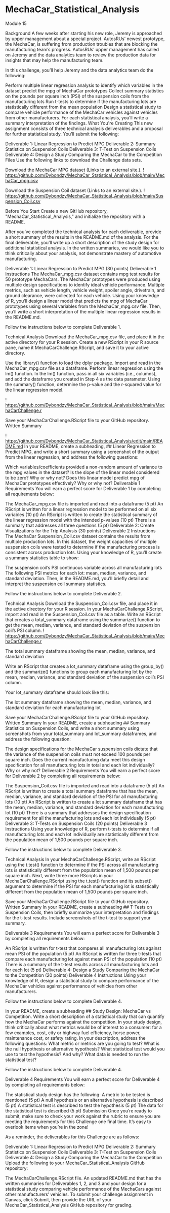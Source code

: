 # MechaCar_Statistical_Analysis

Module 15

Background
A few weeks after starting his new role, Jeremy is approached by upper management about a special project. AutosRUs’ newest prototype, the MechaCar, is suffering from production troubles that are blocking the manufacturing team’s progress. AutosRUs’ upper management has called on Jeremy and the data analytics team to review the production data for insights that may help the manufacturing team.

In this challenge, you’ll help Jeremy and the data analytics team do the following:

Perform multiple linear regression analysis to identify which variables in the dataset predict the mpg of MechaCar prototypes
Collect summary statistics on the pounds per square inch (PSI) of the suspension coils from the manufacturing lots
Run t-tests to determine if the manufacturing lots are statistically different from the mean population
Design a statistical study to compare vehicle performance of the MechaCar vehicles against vehicles from other manufacturers. For each statistical analysis, you’ll write a summary interpretation of the findings.
What You're Creating
This new assignment consists of three technical analysis deliverables and a proposal for further statistical study. You’ll submit the following:

Deliverable 1: Linear Regression to Predict MPG
Deliverable 2: Summary Statistics on Suspension Coils
Deliverable 3: T-Test on Suspension Coils
Deliverable 4: Design a Study Comparing the MechaCar to the Competition
Files
Use the following links to download the Challenge data sets.

Download the MechaCar MPG dataset (Links to an external site.).
! https://github.com/Dybondzy/MechaCar_Statistical_Analysis/blob/main/MechaCar_mpg.csv

Download the Suspension Coil dataset (Links to an external site.).
! https://github.com/Dybondzy/MechaCar_Statistical_Analysis/blob/main/Suspension_Coil.csv

Before You Start
Create a new GitHub repository, "MechaCar_Statistical_Analysis," and initialize the repository with a README.

After you’ve completed the technical analysis for each deliverable, provide a short summary of the results in the README.md of the analysis. For the final deliverable, you’ll write up a short description of the study design for additional statistical analysis. In the written summaries, we would like you to think critically about your analysis, not demonstrate mastery of automotive manufacturing.

Deliverable 1: Linear Regression to Predict MPG (30 points)
Deliverable 1 Instructions
The MechaCar_mpg.csv dataset contains mpg test results for 50 prototype MechaCars. The MechaCar prototypes were produced using multiple design specifications to identify ideal vehicle performance. Multiple metrics, such as vehicle length, vehicle weight, spoiler angle, drivetrain, and ground clearance, were collected for each vehicle. Using your knowledge of R, you’ll design a linear model that predicts the mpg of MechaCar prototypes using several variables from the MechaCar_mpg.csv file. Then, you’ll write a short interpretation of the multiple linear regression results in the README.md.

Follow the instructions below to complete Deliverable 1.

Technical Analysis
Download the MechaCar_mpg.csv file, and place it in the active directory for your R session.
Create a new RScript in your R source pane, name it MechaCarChallenge.RScript, and save it to your active directory.

Use the library() function to load the dplyr package.
Import and read in the MechaCar_mpg.csv file as a dataframe.
Perform linear regression using the lm() function. In the lm() function, pass in all six variables (i.e., columns), and add the dataframe you created in Step 4 as the data parameter.
Using the summary() function, determine the p-value and the r-squared value for the linear regression model.

! https://github.com/Dybondzy/MechaCar_Statistical_Analysis/blob/main/MechaCarChallenge.r


Save your MechaCarChallenge.RScript file to your GitHub repository.
Written Summary

! https://github.com/Dybondzy/MechaCar_Statistical_Analysis/edit/main/README.md
In your README, create a subheading, ## Linear Regression to Predict MPG, and write a short summary using a screenshot of the output from the linear regression, and address the following questions:

Which variables/coefficients provided a non-random amount of variance to the mpg values in the dataset?
Is the slope of the linear model considered to be zero? Why or why not?
Does this linear model predict mpg of MechaCar prototypes effectively? Why or why not?
Deliverable 1 Requirements
You will earn a perfect score for Deliverable 1 by completing all requirements below:

The MechaCar_mpg.csv file is imported and read into a dataframe (5 pt)
An RScript is written for a linear regression model to be performed on all six variables (10 pt)
An RScript is written to create the statistical summary of the linear regression model with the intended p-values (10 pt)
There is a summary that addresses all three questions (5 pt)
Deliverable 2: Create Visualizations for the Trip Analysis (30 points)
Deliverable 2 Instructions
The MechaCar Suspension_Coil.csv dataset contains the results from multiple production lots. In this dataset, the weight capacities of multiple suspension coils were tested to determine if the manufacturing process is consistent across production lots. Using your knowledge of R, you’ll create a summary statistics table to show:

The suspension coil’s PSI continuous variable across all manufacturing lots
The following PSI metrics for each lot: mean, median, variance, and standard deviation.
Then, in the README.md, you’ll briefly detail and interpret the suspension coil summary statistics.

Follow the instructions below to complete Deliverable 2.

Technical Analysis
Download the Suspension_Coil.csv file, and place it in the active directory for your R session.
In your MechaCarChallenge.RScript, import and read in the Suspension_Coil.csv file as a table.
Write an RScript that creates a total_summary dataframe using the summarize() function to get the mean, median, variance, and standard deviation of the suspension coil’s PSI column.
! https://github.com/Dybondzy/MechaCar_Statistical_Analysis/blob/main/MechaCarChallenge.r

The total summary dataframe showing the mean, median, variance, and standard deviation

Write an RScript that creates a lot_summary dataframe using the group_by() and the summarize() functions to group each manufacturing lot by the mean, median, variance, and standard deviation of the suspension coil’s PSI column.

Your lot_summary dataframe should look like this:

The lot summary dataframe showing the mean, median, variance, and standard deviation for each manufacturing lot

Save your MechaCarChallenge.RScript file to your GitHub repository.
Written Summary
In your README, create a subheading ## Summary Statistics on Suspension Coils, and write a short summary using screenshots from your total_summary and lot_summary dataframes, and address the following question:

The design specifications for the MechaCar suspension coils dictate that the variance of the suspension coils must not exceed 100 pounds per square inch. Does the current manufacturing data meet this design specification for all manufacturing lots in total and each lot individually? Why or why not?
Deliverable 2 Requirements
You will earn a perfect score for Deliverable 2 by completing all requirements below:

The Suspension_Coil.csv file is imported and read into a dataframe (5 pt)
An RScript is written to create a total summary dataframe that has the mean, median, variance, and standard deviation of the PSI for all manufacturing lots (10 pt)
An RScript is written to create a lot summary dataframe that has the mean, median, variance, and standard deviation for each manufacturing lot (10 pt)
There is a summary that addresses the design specification requirement for all the manufacturing lots and each lot individually (5 pt)
Deliverable 3: T-Tests on Suspension Coils (20 points)
Deliverable 3 Instructions
Using your knowledge of R, perform t-tests to determine if all manufacturing lots and each lot individually are statistically different from the population mean of 1,500 pounds per square inch.

Follow the instructions below to complete Deliverable 3.

Technical Analysis
In your MechaCarChallenge.RScript, write an RScript using the t.test() function to determine if the PSI across all manufacturing lots is statistically different from the population mean of 1,500 pounds per square inch.
Next, write three more RScripts in your MechaCarChallenge.RScript using the t.test() function and its subset() argument to determine if the PSI for each manufacturing lot is statistically different from the population mean of 1,500 pounds per square inch.

Save your MechaCarChallenge.RScript file to your GitHub repository.
Written Summary
In your README, create a subheading ## T-Tests on Suspension Coils, then briefly summarize your interpretation and findings for the t-test results. Include screenshots of the t-test to support your summary.

Deliverable 3 Requirements
You will earn a perfect score for Deliverable 3 by completing all requirements below:

An RScript is written for t-test that compares all manufacturing lots against mean PSI of the population (5 pt)
An RScript is written for three t-tests that compare each manufacturing lot against mean PSI of the population (10 pt)
There is a summary of the t-test results across all manufacturing lots and for each lot (5 pt)
Deliverable 4: Design a Study Comparing the MechaCar to the Competition (20 points)
Deliverable 4 Instructions
Using your knowledge of R, design a statistical study to compare performance of the MechaCar vehicles against performance of vehicles from other manufacturers.

Follow the instructions below to complete Deliverable 4.

In your README, create a subheading ## Study Design: MechaCar vs Competition.
Write a short description of a statistical study that can quantify how the MechaCar performs against the competition. In your study design, think critically about what metrics would be of interest to a consumer: for a few examples, cost, city or highway fuel efficiency, horse power, maintenance cost, or safety rating.
In your description, address the following questions:
What metric or metrics are you going to test?
What is the null hypothesis or alternative hypothesis?
What statistical test would you use to test the hypothesis? And why?
What data is needed to run the statistical test?

Follow the instructions below to complete Deliverable 4.

Deliverable 4 Requirements
You will earn a perfect score for Deliverable 4 by completing all requirements below:

The statistical study design has the following:
A metric to be tested is mentioned (5 pt)
A null hypothesis or an alternative hypothesis is described (5 pt)
A statistical test is described to test the hypothesis (5 pt)
The data for the statistical test is described (5 pt)
Submission
Once you’re ready to submit, make sure to check your work against the rubric to ensure you are meeting the requirements for this Challenge one final time. It’s easy to overlook items when you’re in the zone!

As a reminder, the deliverables for this Challenge are as follows:

Deliverable 1: Linear Regression to Predict MPG
Deliverable 2: Summary Statistics on Suspension Coils
Deliverable 3: T-Test on Suspension Coils
Deliverable 4: Design a Study Comparing the MechaCar to the Competition
Upload the following to your MechaCar_Statistical_Analysis GitHub repository:

The MechaCarChallenge.RScript file.
An updated README.md that has the written summaries for Deliverables 1, 2, and 3 and your design for a statistical study comparing vehicle performance of the MechaCars against other manufacturers’ vehicles.
To submit your challenge assignment in Canvas, click Submit, then provide the URL of your MechaCar_Statistical_Analysis GitHub repository for grading.


